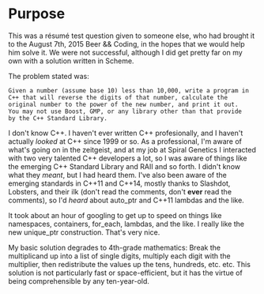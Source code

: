 # Purpose

This was a résumé test question given to someone else, who had brought
it to the August 7th, 2015 Beer && Coding, in the hopes that we would
help him solve it.  We were not successful, although I did get pretty
far on my own with a solution written in Scheme.

The problem stated was:

    Given a number (assume base 10) less than 10,000, write a program in
    C++ that will reverse the digits of that number, calculate the
    original number to the power of the new number, and print it out.
    You may not use Boost, GMP, or any library other than that provide
    by the C++ Standard Library.

I don't know C++.  I haven't ever written C++ profesionally, and I
haven't actually *looked* at C++ since 1999 or so.  As a professional,
I'm aware of what's going on in the zeitgeist, and at my job at Spiral
Genetics I interacted with two very talented C++ developers a lot, so I
was aware of things like the emerging C++ Standard Library and RAII and
so forth.  I didn't know what they *meant*, but I had heard them.  I've
also been aware of the emerging standards in C++11 and C++14, mostly
thanks to Slashdot, Lobsters, and their ilk (don't read the comments,
don't **ever** read the comments), so I'd *heard* about auto_ptr and
C++11 lambdas and the like.

It took about an hour of googling to get up to speed on things like
namespaces, containers, for_each, lambdas, and the like.  I really like
the new unique\_ptr construction.  That's very nice.

My basic solution degrades to 4th-grade mathematics: Break the
multiplicand up into a list of single digits, multiply each digit
with the multiplier, then redistribute the values up the tens, hundreds,
etc. etc.  This solution is not particularly fast or space-efficient,
but it has the virtue of being comprehensible by any ten-year-old.



